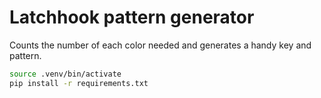 # Latchhook pattern generator

Counts the number of each color needed and generates a handy key and pattern.

```bash
source .venv/bin/activate
pip install -r requirements.txt
```
